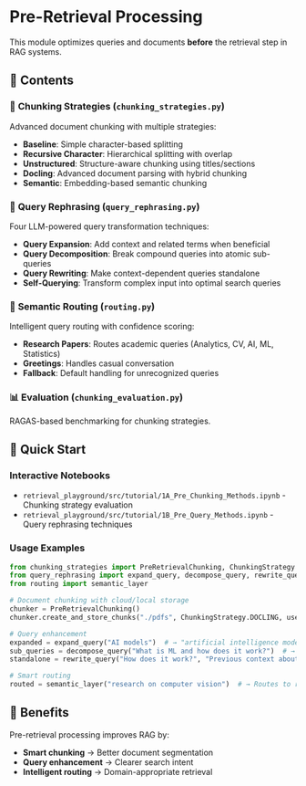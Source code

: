 # Pre-Retrieval Processing

This module optimizes queries and documents **before** the retrieval step in RAG systems.

## 📁 Contents

### 🧩 **Chunking Strategies** (`chunking_strategies.py`)
Advanced document chunking with multiple strategies:
- **Baseline**: Simple character-based splitting
- **Recursive Character**: Hierarchical splitting with overlap  
- **Unstructured**: Structure-aware chunking using titles/sections
- **Docling**: Advanced document parsing with hybrid chunking
- **Semantic**: Embedding-based semantic chunking 

### 🔄 **Query Rephrasing** (`query_rephrasing.py`)
Four LLM-powered query transformation techniques:
- **Query Expansion**: Add context and related terms when beneficial
- **Query Decomposition**: Break compound queries into atomic sub-queries
- **Query Rewriting**: Make context-dependent queries standalone
- **Self-Querying**: Transform complex input into optimal search queries

### 🎯 **Semantic Routing** (`routing.py`)
Intelligent query routing with confidence scoring:
- **Research Papers**: Routes academic queries (Analytics, CV, AI, ML, Statistics)
- **Greetings**: Handles casual conversation
- **Fallback**: Default handling for unrecognized queries

### 📊 **Evaluation** (`chunking_evaluation.py`)
RAGAS-based benchmarking for chunking strategies.

## 🚀 Quick Start

### Interactive Notebooks
- `retrieval_playground/src/tutorial/1A_Pre_Chunking_Methods.ipynb` - Chunking strategy evaluation
- `retrieval_playground/src/tutorial/1B_Pre_Query_Methods.ipynb` - Query rephrasing techniques

### Usage Examples
```python
from chunking_strategies import PreRetrievalChunking, ChunkingStrategy
from query_rephrasing import expand_query, decompose_query, rewrite_query
from routing import semantic_layer

# Document chunking with cloud/local storage
chunker = PreRetrievalChunking()
chunker.create_and_store_chunks("./pdfs", ChunkingStrategy.DOCLING, use_cloud=True)

# Query enhancement
expanded = expand_query("AI models")  # → "artificial intelligence models and machine learning algorithms"
sub_queries = decompose_query("What is ML and how does it work?")  # → ["What is machine learning?", "How does machine learning work?"]
standalone = rewrite_query("How does it work?", "Previous context about neural networks")

# Smart routing
routed = semantic_layer("research on computer vision")  # → Routes to research_papers with confidence score
```

## 🎯 Benefits

Pre-retrieval processing improves RAG by:
- **Smart chunking** → Better document segmentation
- **Query enhancement** → Clearer search intent  
- **Intelligent routing** → Domain-appropriate retrieval
